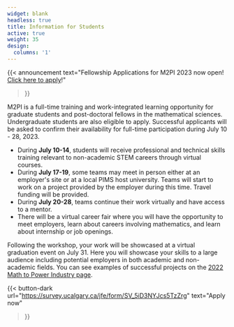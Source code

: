 ```yaml
---
widget: blank
headless: true
title: Information for Students
active: true
weight: 35
design:
  columns: '1'
---
```

{{< announcement
  text="Fellowship Applications for M2PI 2023 now open! [Click here to apply](https://survey.ucalgary.ca/jfe/form/SV_5iD3NYJcs5TzZrg)!"
>}}

M2PI is a full-time training and work-integrated learning opportunity for
graduate students and post-doctoral fellows in the mathematical sciences.
Undergraduate students are also eligible to apply. Successful applicants will be
asked to confirm their availability for full-time participation during July 10 -
28, 2023.

  * During **July 10-14**, students will receive professional and technical skills
training relevant to non-academic STEM careers through virtual courses.
  * During **July 17-19**, some teams may meet in person either at an employer's site or
at a local PIMS host university. Teams will start to work on a project provided
by the employer during this time. Travel funding will be provided.
  * During **July 20-28**, teams continue their work virtually and have access to a
mentor.
  * There will be a virtual career fair where you will have the opportunity to meet
employers, learn about careers involving mathematics, and learn about internship
or job openings.

Following the workshop, your work will be showcased at a virtual graduation
event on July 31. Here you will showcase your skills to a large audience
including potential employers in both academic and non-academic fields. You can
see examples of successful projects on the [2022 Math to Power Industry page](/2022).

{{< button-dark
  url="https://survey.ucalgary.ca/jfe/form/SV_5iD3NYJcs5TzZrg"
  text="Apply now"
>}}
